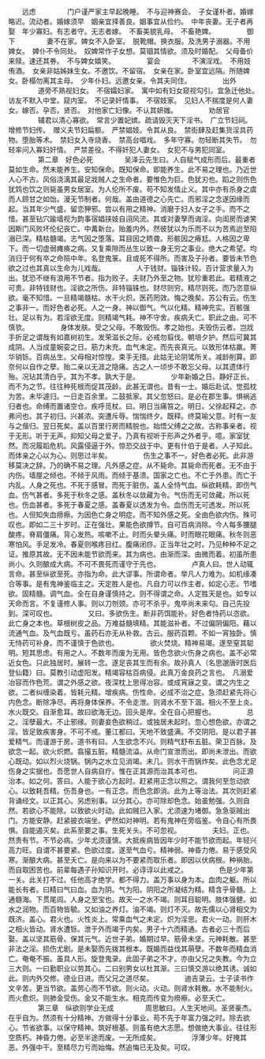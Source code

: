 <!-- { "loadSidebar": true } -->
　　远虑 
　　
　　门户谨严家主早起晚睡。　不与迎神赛会。　子女谨朴者。婚嫁略迟。流动者。婚嫁须早　姻亲宜择善良。姻事宜从俭约。　中年丧妻。无子者再娶　年少寡妇。有志者守。无志者嫁。　不畜美貌乳母。　不畜艳婢。 
　　
　　御下 
　　
　　妻不在家。婢女不入卧室。　脱靴帽。换衣服。及洗男子溺器。不用婢女。　婢仆不令同处。　奴婢常作子女想。莫锢其情欲。须及时婚配。　父母备价来赎。速还其券。　不与婢女嬉笑。 
　　
　　宴会 
　　
　　不演淫戏。　不用妓侑酒。　女亲非姑姊妹生女。不邀饮。不留宿。　女亲在家。卧室宜远隔。所随婢女。卧榻勿离其主母。　少年仆妇。远邀女亲。令其夫同住。 
　　
　　出外 
　　
　　道旁不熟视妇女。　不宿孀妇家。　寓中如有妇女窥视勾引。宜急迁他处。　访友不默入中堂。窥内室。　不记录奸情事。　不宿妓家。　见妇人不揣度是何人妻女。嫁否。孕否。贤否。　对他家亡妇像。不认其妍媸。 
　　
　　劝居官 
　　
　　辅君以清心寡欲。　常言少置妃嫔。疏请毁灭天下淫书。　广立节妇祠。增修节妇传。　赠义夫节妇扁额。　严禁娼妓。令其从良。　禁街肆及赶集货淫具药物。堕胎等术。　禁妇女入寺烧香。　禁高台唱戏。　多年守寡。勿轻断其失节。　勿轻率问入寡妇奸情。　严禁差役。不得奸犯人妻女。　女犯不与男犯同室。 
　　
　　第二章　好色必死 
　　
　　吴泽云先生曰。人自赋气成形而后。最重者莫如生命。然未能养生。安知保命。既知保命。即能养生。此不易之理也。乃近世人心不古。风俗浇漓其最足戕贼人之生命者。要惟色为巨。色犹刃也。蹈之则伤色犹鸩也饮之则毙虽男女居室。为人伦所不废。苟不知发情止义。其中亦有杀身之虞而人顾甘之如饴。漫无节制者。何哉。盖由道德之心先亡。而邪淫之念遂因缘而起。当其年少气盛。留恋狎邪。尝以有用之精神。消磨于妇人女子之手。而不之惜。甚至钻穴踰墙视为韵事宿娼挟妓自诩风流。其或对妻孥而诲淫。向闺房而谑笑因斯门风败坏伦纪丧亡。中冓新台。贻羞内外。然彼犹以为乐而不以为苦焉迨至陷溺已深。精枯髓竭。志气因之堕落。耳目因之瞆聋。形骸因之瘠尪。人格因之卑下。而一切虚弱瘫痪之病。又复乘隙而丛生以致一身无穷之事业。绝大之希望。均消归于何有卒之命殒中年。名登鬼箓。且或死不得所。而害及子孙者。要皆未节色欲之过也其真以生命为儿戏哉。 
　　
　　人于钱财。锱铢计较。百计营求量入为出。犹恐不继有浪用不节者。指为败子。夫财乃外至之物。犹珍重若此。若精液之可贵。非特钱财也。淫欲之所伤。非特锱铢也。财尽则穷。精尽则死。而乃恣意纵欲。毫不知惜。一旦精竭髓枯。水干火炽。医药罔效。悔之晚矣。苏公有云。伤生之事非一。而好色者必死。人之一身。神以御气。气以化精。精神充实。百骸强壮。足以有为。若淫欲无度。则精竭气耗。神不守舍。疾病夭亡。职此之由。可不慎欤。 
　　
　　身体发肤。受之父母。不敢毁伤。孝之始也。夫毁伤云者。岂戕手折足之谓哉有如嘉树初生。发荣滋长之际。必戒勿翦伐。朝培夕护。然后可冀其成阴。人当成童婉娈之日。筋力未充。血气未定。而先丧真元。以致形体枯羸。菁华销铄。百病丛生。父母相对惊惶。束手无措。此姑无论阴骘所关。减龄削算。即奈何以自作之孽。贻二亲以无涯之隐痛。古之人一顷步不敢忘父母。以其遗体行殆。况玷其清白乎。其为不孝。孰大于是。 
　　
　　少年新婚之日。静好正长。而不为之节。往往种死根而促其茂龄。此甚无谓也。昔有一士。婚后赴试。觉孤枕为苦。未毕遽归。一日走百余里。二鼓抵家。其父忽怒曰。是必在郡生事。惧祸逃归者也。命缚而置诸空仓。疾呼觅杖。曰。明日当痛笞之。明日。父徐起释之。亦弗问也。其子初归。兴甚浓。突遭斥辱。惴惴终夕。既释。终莫喻父意。时有一友与之偕归。翌日死矣。盖以百里行房而精脱也。始悟父缚之之故。古称事亲者。视于无形。听于无声。抑知父母之爱子。乃真有视听于形声之外者乎。噫。家室犹然。而况履蹈危机。风露侵逼于外。惊恐交战于中。更有什伯于是者。人子知此。而体亲之心以为心。则思过半矣。 
　　
　　伤生之事不一。好色者必死。此非游移莫决之辞。乃的确不易之理。凡外感之症。从不毙命。其毙命而死者。无不由于内伤。墙屋之倾也。不倾于风雨。而倾于基溃。国家之亡也。不亡于外患。而亡于内乱。人身之死也。不死于感冒。而死于脏伤。盖人全恃气血。纵欲耗精。即伤气血。伤气甚者。多死于秋冬之感。盖秋冬以敛藏为令。气伤而无可敛藏。所以死也。伤血甚者。多死于春夏之感。盖春夏以透发为令。血伤而无可透发。所以死也。人但知失血痨瘵。为因色亡身之明症。而不知外感之死。全由色欲内伤。殊可叹也。即如二三十岁时。正在强壮。果能色欲撙节。自可百病消除。今人每多腰腿酸疼。脊肩僵痛。背心发热。咳嗽不止。时而头晕头痛。时而眼花眼痛。秋冬则恶寒怕风。手足发冷。春夏则喉疼目红。腹痛闭痧。正当年壮之时。乃见种种不足之证。推原其故。无不因未能节欲而来。其为病也。由渐而深。由微而着。初虽所患尚小。久则酿成大病。不可不畏死而谨守于先也。 
　　
　　卢真人曰。世人动辄言命。甚至纵欲至死。亦指为命。此大谬事。所谓命者。举凡人力难为。如机缘凑合等事。是有鬼神鉴临主之。天定胜人是也。凡自力可以作主者。如定心志。节嗜欲。固精髓。调气血。全在自身谨慎持之。则不得谓之命。人定胜天是也。如专以天命而言。不复谨修人事。则以刀刎颈。亦可不杀乎。鬼卒尚未来勾。自己先投到。深可叹也。 
　　
　　又曰。多欲伤生。断非药饵能补。好色者恃药以恣欲。此亡身之本也。草根树皮之品。万难益髓填精。其能滋补者。不过偏阴偏阳。藉以流通气血。及气血既亏。虽药石亦无从补救。古云。服药百颗。不如一宵独卧。慎无恃药可补身。而不谨慎于色欲也。 
　　
　　欲火焚烧。精神易竭。遂至窒其聪明。短其思虑。有用之人。不数年而废为无用。皆色念欲火伤身之病也。盖不必常近女色。只此独居时。展转一念。遂足丧其生而有余。故孙真人（名思邈唐时医后登仙籍）曰。莫教引动虚阳发。精竭容枯百病侵。此真万金良药之言也。　凡溺爱冶容而作色荒。谓之外感之欲。夜深枕上思得冶容。或成宵寐之变。谓之内生之欲。二者纠缠染着。皆耗元精。增疾病。伤性命。必成不治之症。急须赶紧先将心内色念。断除净尽。再将身体保养。不令走泄。则肾水不至下涸。相火不至上炎。水火既交。自渐愈耳。故曰欲海无边。回头是岸。全在自心把握也。 
　　
　　总之。淫孽最大。不止邪缘。则妻妾色欲稍过。或独居未起时。忽心想色欲。亦谓之淫。皆足致疾害身。不可不戒。董江都曰。天地不致盛满。不交阴阳。是以君子甚爱精气。而谨游于房。道书有曰。人生欲念不兴。则精气舒布五脏。荣卫百脉。及欲念一起。欲火炽燃。翕撮五脏。精髓流溢。从命门宣泄而出。即尚未泄出。而欲心既动。如以烈火烧锅。锅内之水立见消竭。未几。则水干而锅炸矣。此色念尤足伤身之实据也。吾愿世人自病自疗。惟在正其源而治其本可也。 
　　
　　问正源治本。如之何。答曰。人能于欲心方起时。赶紧用正念以照之。谓我何至忽动欲心。以致耗吾精。伤吾身也。一有正念。而色念即消。此为上等治法。其次则赶紧背诵经文。以正其心。另虑别事。以分其心。亦可除却色念。始虽勉强。久则自然。若欲心不能除。以致欲火时动。此如贼已入家。尤须速为堵御。急急驱贼出门。方能安静。赶紧披衣端坐。俨然如对神明。若有鬼神在旁临鉴。令自心有所畏惧。自能遏灭矣。此系至要之事。生死关头。不可忽视。 
　　
　　夫妇。正也。然贵有节。不节必病。少年尤须谨慎。大抵疾病皆因年少时不能节欲而起。年轻兴高力旺。自谓不甚要紧。色欲过度。遂至气血亏。精神弱。神昏力倦。易于感受风寒。渐酿大病。甚至夭亡。是向来以为不要紧而取乐者。即因以伏病根。种祸胎。而自取困苦也。前辈每遇子孙知识开时。必谆谆以此戒之。 
　　
　　色是少年第一关。此关打不过。任他高才绝学。都不得力。盖万事以身为本。血肉之躯。所以能长有者。曰精曰气曰血。血为阴。气为阳。阴阳之所凝结为精。精含乎骨髓。上通髓海。下贯尾闾。人身之至宝也。故天一之水不竭。则耳目聪明。肢体强健。如水之润物。而百物皆毓。又如油之养灯。油不竭。则灯不灭。故先儒以心肾相交为既济。盖心。君火也。火性炎上。常乘血气之未定。炽为淫思。君火一动。则肝木之相火皆动。肾水遭铄。泄于外而竭于内矣。男子十六而精通。古者必三十而后娶。盖以坚其筋骨。保其元气。近世子弟。婚期过早。筋骨未坚。元神耗散。甚至非法之淫。损伤尤剧。是未娶而先拨其根本。既婚而益伐其萌孽。不数年而精血消亡。奄奄不振。虽具人形。旋登鬼录。此固子弟之不才。亦由父兄之失教。今为立三大则。一曰勤职业以劳其心。二曰别男女以杜其渐。三曰慎交游以绝其诱。诚如此。则内外交修。德业日进。而父兄之道尽矣。 
　　
　　迪吉录云。士子读书作文辛苦。更当节欲。盖劳心而不节欲。则火动。火动。则肾水耗散。水不能制火。而火愈炽。则肺金受伤。金又不能生水。相克而传变为痨瘵。必至夭亡。 
　　
　　第三章　纵欲则学业无成 
　　
　　周思敏曰。人生天地间。圣贤豪杰。在乎自为。然须有十分精神。方做得十分事业。苟不先于年富力强之时。除去欲心。节省欲事。以保守精神。筑好根基。则虽有绝大志愿。想做绝大事业。往往形空质朽。神昏力倦。必至半途而废。一无所成矣。 
　　
　　浮薄少年。好掩其恶。外强中干。至精尽力亏而始悔。然追悔已无及矣。可叹。 
　　
